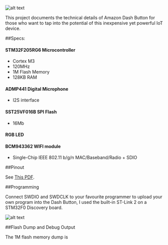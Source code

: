 ![alt text](http://i.imgur.com/AXVI86K.jpg)

This project documents the technical details of Amazon Dash Button for those who want to tap into the potential of this inexpensive yet powerful IoT device.

##Specs:

#### STM32F205RG6 Microcontroller

* Cortex M3
* 120MHz
* 1M Flash Memory
* 128KB RAM

#### ADMP441 Digital Microphone

* I2S interface

#### SST25VF016B SPI Flash

* 16Mb 

#### RGB LED

#### BCM943362 WIFI module

* Single-Chip IEEE 802.11 b/g/n MAC/Baseband/Radio + SDIO


##Pinout

See [This PDF](Pinouts_and_Components.pdf).

##Programming

Connect SWDIO and SWDCLK to your favourite programmer to upload your own program into the Dash Button, I used the built-in ST-Link 2 on a STM32F0 Discovery board.

![alt text](http://i.imgur.com/hVwJHi3.jpg)

##Flash Dump and Debug Output

The 1M flash memory dump is 